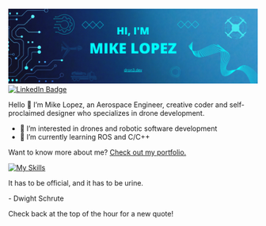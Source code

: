 [![Mike's GitHub Banner](./equipment/MikeLopezBanner.png)](https://dron3.dev)
[![LinkedIn Badge](https://img.shields.io/badge/LinkedIn-Profile-informational?style=flat&logo=linkedin&logoColor=white&color=0D76A8)](https://www.linkedin.com/in/mike-lopez/)

Hello 👋
I’m Mike Lopez, an Aerospace Engineer, creative coder and self-proclaimed designer who specializes in drone development. 
- 👀 I’m interested in drones and robotic software development
- 🌱 I’m currently learning ROS and C/C++

Want to know more about me? [Check out my portfolio.](https://dron3.dev/)


<!-- BLOG-POST-LIST:START -->

<!-- BLOG-POST-LIST:END --> 

<!-- SKILLS-LIST:START -->

[![My Skills](https://skillicons.dev/icons?i=atom,arduino,autocad,cpp,cmake,github,html,linux,matlab,octave,pr,py,raspberrypi,react,ros,visualstudio)](https://skillicons.dev)

<!-- SKILLS-LIST:END --> 

<p>It has to be official, and it has to be urine.</p>

<p>- Dwight Schrute</p>

Check back at the top of the hour for a new quote!